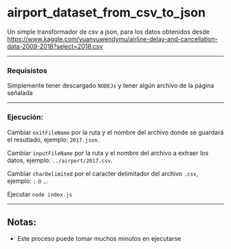 # airport_dataset_from_csv_to_json
Un simple transformador de csv a json, para los datos obtenidos desde https://www.kaggle.com/yuanyuwendymu/airline-delay-and-cancellation-data-2009-2018?select=2018.csv
***
### Requisistos

Simplemente tener descargado `NODEJs` y tener algún archivo de la página señalada

***
### Ejecución:

Cambiar `exitFileName` por la ruta y el nombre del archivo donde se guardará el resutlado, ejemplo: `2017.json`.


Cambiar `inputFileName` por la ruta y el nombre del archivo a extraer los datos, ejemplo: `../airport/2017.csv`.


Cambiar `charDelimited` por el caracter delimitador del archivo `.csv`, ejemplo: `;` o `,`.

Ejecutar `node index.js`

***

## Notas:
* Este proceso puede tomar muchos minutos en ejecutarse
